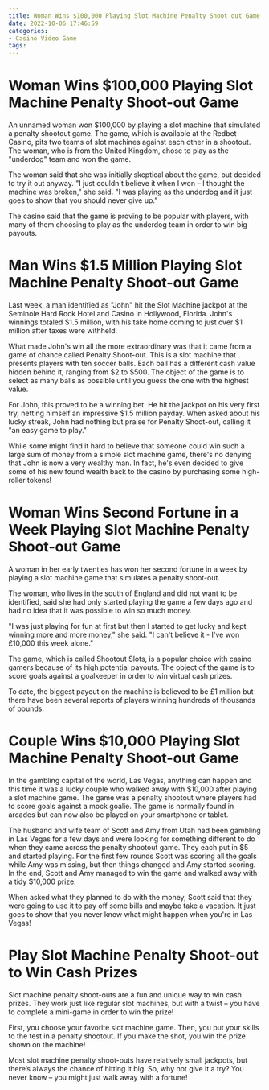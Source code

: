 ```yaml
---
title: Woman Wins $100,000 Playing Slot Machine Penalty Shoot out Game 
date: 2022-10-06 17:46:59
categories:
- Casino Video Game
tags:
---
```



#  Woman Wins $100,000 Playing Slot Machine Penalty Shoot-out Game 

An unnamed woman won $100,000 by playing a slot machine that simulated a penalty shootout game. The game, which is available at the Redbet Casino, pits two teams of slot machines against each other in a shootout. The woman, who is from the United Kingdom, chose to play as the "underdog" team and won the game.

The woman said that she was initially skeptical about the game, but decided to try it out anyway. "I just couldn't believe it when I won – I thought the machine was broken," she said. "I was playing as the underdog and it just goes to show that you should never give up."

The casino said that the game is proving to be popular with players, with many of them choosing to play as the underdog team in order to win big payouts.

#  Man Wins $1.5 Million Playing Slot Machine Penalty Shoot-out Game 

Last week, a man identified as "John" hit the Slot Machine jackpot at the Seminole Hard Rock Hotel and Casino in Hollywood, Florida. John's winnings totaled $1.5 million, with his take home coming to just over $1 million after taxes were withheld. 

What made John's win all the more extraordinary was that it came from a game of chance called Penalty Shoot-out. This is a slot machine that presents players with ten soccer balls. Each ball has a different cash value hidden behind it, ranging from $2 to $500. The object of the game is to select as many balls as possible until you guess the one with the highest value. 

For John, this proved to be a winning bet. He hit the jackpot on his very first try, netting himself an impressive $1.5 million payday. When asked about his lucky streak, John had nothing but praise for Penalty Shoot-out, calling it "an easy game to play." 

While some might find it hard to believe that someone could win such a large sum of money from a simple slot machine game, there's no denying that John is now a very wealthy man. In fact, he's even decided to give some of his new found wealth back to the casino by purchasing some high-roller tokens!

#  Woman Wins Second Fortune in a Week Playing Slot Machine Penalty Shoot-out Game 
A woman in her early twenties has won her second fortune in a week by playing a slot machine game that simulates a penalty shoot-out.

The woman, who lives in the south of England and did not want to be identified, said she had only started playing the game a few days ago and had no idea that it was possible to win so much money.

"I was just playing for fun at first but then I started to get lucky and kept winning more and more money," she said. "I can't believe it - I've won £10,000 this week alone."

The game, which is called Shootout Slots, is a popular choice with casino gamers because of its high potential payouts. The object of the game is to score goals against a goalkeeper in order to win virtual cash prizes.

To date, the biggest payout on the machine is believed to be £1 million but there have been several reports of players winning hundreds of thousands of pounds.

#  Couple Wins $10,000 Playing Slot Machine Penalty Shoot-out Game 

In the gambling capital of the world, Las Vegas, anything can happen and this time it was a lucky couple who walked away with $10,000 after playing a slot machine game. The game was a penalty shootout where players had to score goals against a mock goalie. The game is normally found in arcades but can now also be played on your smartphone or tablet.

The husband and wife team of Scott and Amy from Utah had been gambling in Las Vegas for a few days and were looking for something different to do when they came across the penalty shootout game. They each put in $5 and started playing. For the first few rounds Scott was scoring all the goals while Amy was missing, but then things changed and Amy started scoring. In the end, Scott and Amy managed to win the game and walked away with a tidy $10,000 prize. 

When asked what they planned to do with the money, Scott said that they were going to use it to pay off some bills and maybe take a vacation. It just goes to show that you never know what might happen when you're in Las Vegas!

#  Play Slot Machine Penalty Shoot-out to Win Cash Prizes

Slot machine penalty shoot-outs are a fun and unique way to win cash prizes. They work just like regular slot machines, but with a twist – you have to complete a mini-game in order to win the prize!

First, you choose your favorite slot machine game. Then, you put your skills to the test in a penalty shootout. If you make the shot, you win the prize shown on the machine!

Most slot machine penalty shoot-outs have relatively small jackpots, but there’s always the chance of hitting it big. So, why not give it a try? You never know – you might just walk away with a fortune!